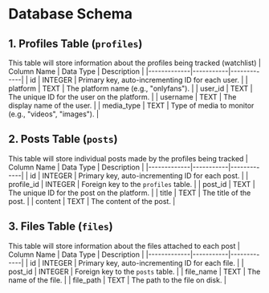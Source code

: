 # Database Schema

## 1. Profiles Table (`profiles`)
This table will store information about the profiles being tracked (watchlist)
| Column Name | Data Type | Description |
|-------------|-----------|-------------|
| id          | INTEGER   | Primary key, auto-incrementing ID for each user. |
| platform    | TEXT      | The platform name (e.g., "onlyfans"). |
| user_id     | TEXT      | The unique ID for the user on the platform. |
| username    | TEXT      | The display name of the user. |
| media_type  | TEXT      | Type of media to monitor (e.g., "videos", "images"). |

## 2. Posts Table (`posts`)
This table will store individual posts made by the profiles being tracked
| Column Name | Data Type | Description |
|-------------|-----------|-------------|
| id          | INTEGER   | Primary key, auto-incrementing ID for each post. |
| profile_id  | INTEGER   | Foreign key to the `profiles` table. |
| post_id     | TEXT      | The unique ID for the post on the platform. |
| title       | TEXT      | The title of the post. |
| content     | TEXT      | The content of the post. |

## 3. Files Table (`files`)
This table will store information about the files attached to each post
| Column Name | Data Type | Description |
|-------------|-----------|-------------|
| id          | INTEGER   | Primary key, auto-incrementing ID for each file. |
| post_id     | INTEGER   | Foreign key to the `posts` table. |
| file_name   | TEXT      | The name of the file. |
| file_path   | TEXT      | The path to the file on disk. |